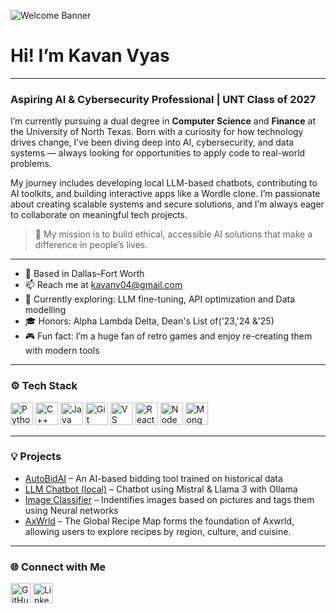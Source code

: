 ![Welcome Banner](https://user-images.githubusercontent.com/18350557/176309783-0785949b-9127-417c-8b55-ab5a4333674e.gif)

# Hi! I’m Kavan Vyas 
---

### Aspiring AI & Cybersecurity Professional | UNT Class of 2027  

I’m currently pursuing a dual degree in **Computer Science** and **Finance** at the University of North Texas. Born with a curiosity for how technology drives change, I’ve been diving deep into AI, cybersecurity, and data systems — always looking for opportunities to apply code to real-world problems.

My journey includes developing local LLM-based chatbots, contributing to AI toolkits, and building interactive apps like a Wordle clone. I’m passionate about creating scalable systems and secure solutions, and I’m always eager to collaborate on meaningful tech projects.

> 🚀 My mission is to build ethical, accessible AI solutions that make a difference in people’s lives.

---

- 📍 Based in Dallas–Fort Worth  
- 📫 Reach me at [kavanv04@gmail.com](mailto:kavanv04@gmail.com)
- 🧠 Currently exploring: LLM fine-tuning, API optimization and Data modelling
- 🎓 Honors: Alpha Lambda Delta, Dean's List of('23,'24 &'25)
- 🎮 Fun fact: I’m a huge fan of retro games and enjoy re-creating them with modern tools  

---

### ⚙️ Tech Stack

<p align="left">
  <a href="https://www.python.org/" target="_blank"><img src="https://raw.githubusercontent.com/danielcranney/readme-generator/main/public/icons/skills/python-colored.svg" width="36" height="36" alt="Python" /></a>
  <a href="https://cplusplus.com/" target="_blank"><img src="https://raw.githubusercontent.com/danielcranney/readme-generator/main/public/icons/skills/cplusplus-colored.svg" width="36" height="36" alt="C++" /></a>
  <a href="https://www.java.com/" target="_blank"><img src="https://raw.githubusercontent.com/danielcranney/readme-generator/main/public/icons/skills/java-colored.svg" width="36" height="36" alt="Java" /></a>
  <a href="https://git-scm.com/" target="_blank"><img src="https://raw.githubusercontent.com/danielcranney/readme-generator/main/public/icons/skills/git-colored.svg" width="36" height="36" alt="Git" /></a>
  <a href="https://code.visualstudio.com/" target="_blank"><img src="https://raw.githubusercontent.com/danielcranney/readme-generator/main/public/icons/skills/visualstudiocode.svg" width="36" height="36" alt="VS Code" /></a>
  <a href="https://reactjs.org/" target="_blank"><img src="https://raw.githubusercontent.com/danielcranney/readme-generator/main/public/icons/skills/react-colored.svg" width="36" height="36" alt="React" /></a>
  <a href="https://nodejs.org/en/" target="_blank"><img src="https://raw.githubusercontent.com/danielcranney/readme-generator/main/public/icons/skills/nodejs-colored.svg" width="36" height="36" alt="NodeJS" /></a>
  <a href="https://www.mongodb.com/" target="_blank"><img src="https://raw.githubusercontent.com/danielcranney/readme-generator/main/public/icons/skills/mongodb-colored.svg" width="36" height="36" alt="MongoDB" /></a>
</p>

---

### 💡 Projects

- [AutoBidAI](https://github.com/Kavan04/AutoBidAI) – An AI-based bidding tool trained on historical data  
- [LLM Chatbot (local)](https://github.com/Kavan04/RAG) – Chatbot using Mistral & Llama 3 with Ollama  
- [Image Classifier](https://github.com/Kavan04/ImageClassification) – Indentifies images based on pictures and tags them using Neural networks 
- [AxWrld](https://github.com/Kavan04/axwrld) – The Global Recipe Map forms the foundation of Axwrld, allowing users to explore recipes by region, culture, and cuisine.    

---

### 🌐 Connect with Me

<p align="left">
  <a href="https://github.com/kavanvyas" target="_blank"><img src="https://raw.githubusercontent.com/danielcranney/readme-generator/main/public/icons/socials/github.svg" width="32" height="32" alt="GitHub" /></a>
  <a href="https://www.linkedin.com/in/kavanvyas" target="_blank"><img src="https://raw.githubusercontent.com/danielcranney/readme-generator/main/public/icons/socials/linkedin.svg" width="32" height="32" alt="LinkedIn" /></a>
</p>
